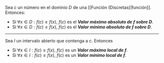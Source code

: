 Sea $c$ un número en el dominio $D$ de una [[Función (Discretas)|función]]. Entonces:
- Si $∀x∈D: f(c)≥f(x)$, $f(c)$ es el ***Valor máximo absoluto de $f$ sobre $D$***.
- Si $∀x∈D: f(c)≤f(x)$, $f(c)$ es el ***Valor mínimo absoluto de $f$ sobre $D$***.
***
Sea $I$ un intervalo abierto que contenga a $c$. Entonces
- Si $∀x∈I: f(c)≥f(x)$, $f(c)$ es un ***Valor máximo local de $f$***.
- Si $∀x∈I: f(c)≤f(x)$, $f(c)$ es un ***Valor mínimo local de $f$***.